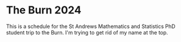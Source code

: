 # The Burn 2024

This is a schedule for the St Andrews Mathematics and Statistics PhD student trip to the Burn.
I'm trying to get rid of my name at the top.
